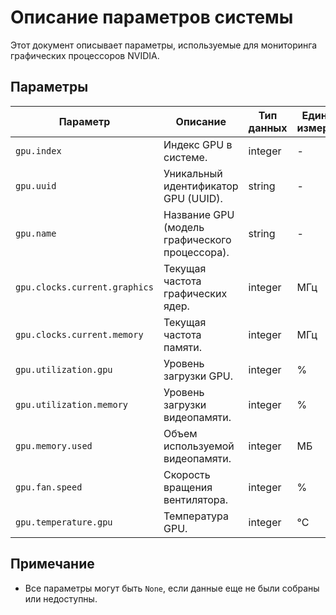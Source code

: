 # Описание параметров системы

Этот документ описывает параметры, используемые для мониторинга графических процессоров NVIDIA.

## Параметры

| Параметр                      | Описание                                       | Тип данных | Единицы измерения |
|-------------------------------|------------------------------------------------|------------|-------------------|
| `gpu.index`                   | Индекс GPU в системе.                          | integer    | -                 |
| `gpu.uuid`                    | Уникальный идентификатор GPU (UUID).           | string     | -                 |
| `gpu.name`                    | Название GPU (модель графического процессора). | string     | -                 |
| `gpu.clocks.current.graphics` | Текущая частота графических ядер.              | integer    | МГц               |
| `gpu.clocks.current.memory`   | Текущая частота памяти.                        | integer    | МГц               |
| `gpu.utilization.gpu`         | Уровень загрузки GPU.                          | integer    | %                 |
| `gpu.utilization.memory`      | Уровень загрузки видеопамяти.                  | integer    | %                 |
| `gpu.memory.used`             | Объем используемой видеопамяти.                | integer    | МБ                |
| `gpu.fan.speed`               | Скорость вращения вентилятора.                 | integer    | %                 |
| `gpu.temperature.gpu`         | Температура GPU.                               | integer    | °C                |

## Примечание

- Все параметры могут быть `None`, если данные еще не были собраны или недоступны.
